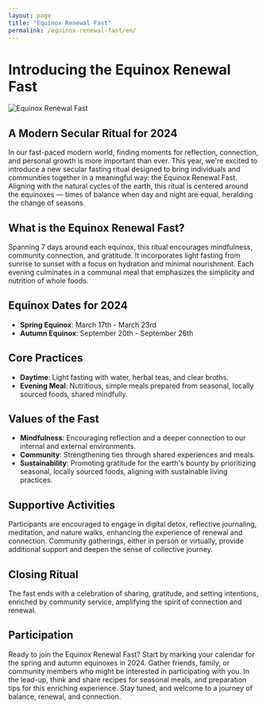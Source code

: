 ```yaml
---
layout: page
title: "Equinox Renewal Fast"
permalink: /equinox-renewal-fast/en/
---
```

# Introducing the Equinox Renewal Fast

![Equinox Renewal Fast](/RAIS/images/Equinox-Renewal-Fast.webp)

## A Modern Secular Ritual for 2024

In our fast-paced modern world, finding moments for reflection, connection, and personal growth is more important than ever. This year, we're excited to introduce a new secular fasting ritual designed to bring individuals and communities together in a meaningful way: the Equinox Renewal Fast. Aligning with the natural cycles of the earth, this ritual is centered around the equinoxes — times of balance when day and night are equal, heralding the change of seasons.

## What is the Equinox Renewal Fast?

Spanning 7 days around each equinox, this ritual encourages mindfulness, community connection, and gratitude. It incorporates light fasting from sunrise to sunset with a focus on hydration and minimal nourishment. Each evening culminates in a communal meal that emphasizes the simplicity and nutrition of whole foods.

## Equinox Dates for 2024

- **Spring Equinox**: March 17th - March 23rd
- **Autumn Equinox**: September 20th - September 26th

## Core Practices

- **Daytime**: Light fasting with water, herbal teas, and clear broths.
- **Evening Meal**: Nutritious, simple meals prepared from seasonal, locally sourced foods, shared mindfully.

## Values of the Fast

- **Mindfulness**: Encouraging reflection and a deeper connection to our internal and external environments.
- **Community**: Strengthening ties through shared experiences and meals.
- **Sustainability**: Promoting gratitude for the earth's bounty by prioritizing seasonal, locally sourced foods, aligning with sustainable living practices.

## Supportive Activities

Participants are encouraged to engage in digital detox, reflective journaling, meditation, and nature walks, enhancing the experience of renewal and connection. Community gatherings, either in person or virtually, provide additional support and deepen the sense of collective journey.

## Closing Ritual

The fast ends with a celebration of sharing, gratitude, and setting intentions, enriched by community service, amplifying the spirit of connection and renewal. 

## Participation

Ready to join the Equinox Renewal Fast? Start by marking your calendar for the spring and autumn equinoxes in 2024. Gather friends, family, or community members who might be interested in participating with you. In the lead-up, think and share recipes for seasonal meals, and preparation tips for this enriching experience. Stay tuned, and welcome to a journey of balance, renewal, and connection.
